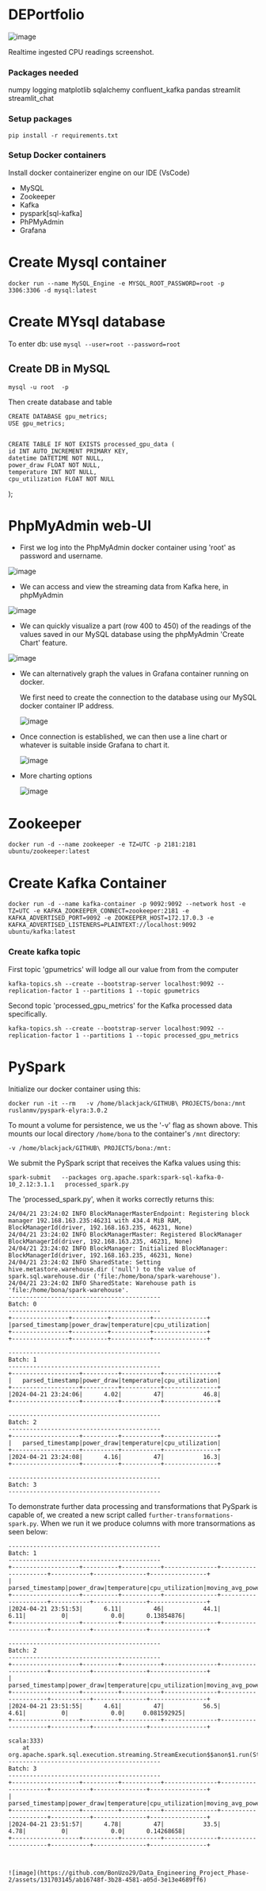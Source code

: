 # DEPortfolio

![image](https://github.com/BonUzo29/Data_Engineering_Project_Phase-2/assets/131703145/6956d48b-d41d-4b5c-a305-a626ffb6a7b3)

Realtime ingested CPU readings screenshot.



### Packages needed
numpy
logging
matplotlib
sqlalchemy
confluent_kafka
pandas
streamlit
streamlit_chat

### Setup packages
    pip install -r requirements.txt

### Setup Docker containers

Install docker containerizer engine on our IDE (VsCode)

- MySQL
- Zookeeper
- Kafka
- pyspark[sql-kafka]
- PhPMyAdmin
- Grafana

# Create Mysql container
    docker run --name MySQL_Engine -e MYSQL_ROOT_PASSWORD=root -p 3306:3306 -d mysql:latest


# Create MYsql database

To enter db: use `mysql --user=root --password=root`

## Create DB in MySQL
    mysql -u root  -p

Then create database and table

    CREATE DATABASE gpu_metrics;
    USE gpu_metrics;

   
    CREATE TABLE IF NOT EXISTS processed_gpu_data (
    id INT AUTO_INCREMENT PRIMARY KEY,
    datetime DATETIME NOT NULL,
    power_draw FLOAT NOT NULL,
    temperature INT NOT NULL,
    cpu_utilization FLOAT NOT NULL
);
    

# PhpMyAdmin web-UI

- First we log into the PhpMyAdmin docker container using 'root' as password and username.
  
![image](https://github.com/BonUzo29/Data_Engineering_Project_Phase-2/assets/131703145/908f469d-4d3f-4cd2-a783-f7a1f52a4796)

- We can access and view the streaming data from Kafka here, in phpMyAdmin
  
![image](https://github.com/BonUzo29/Data_Engineering_Project_Phase-2/assets/131703145/d2f6173c-8f0d-498f-b343-867cb0c9a643)

- We can quickly visualize a part (row 400 to 450) of the readings of the values saved in our MySQL database using the phpMyAdmin 'Create Chart' feature.

![image](https://github.com/BonUzo29/Data_Engineering_Project_Phase-2/assets/131703145/37c2d409-3256-453b-b39d-549525da3246)

- We can alternatively graph the values in Grafana container running on docker.
    
  We first need to create the connection to the database using our MySQL docker container IP address.
  
  ![image](https://github.com/BonUzo29/Data_Engineering_Project_Phase-2/assets/131703145/07455eb7-1e33-4602-870b-3210aa5e08bb)

- Once connection is established, we can then use a line chart or whatever is suitable inside Grafana to chart it.

  ![image](https://github.com/BonUzo29/Data_Engineering_Project_Phase-2/assets/131703145/1bd5deba-6685-40b8-826e-5fd7987ccd01)

- More charting options

  ![image](https://github.com/BonUzo29/Data_Engineering_Project_Phase-2/assets/131703145/0fabaefe-f111-4e1c-9434-92ad76027201)





# Zookeeper
    docker run -d --name zookeeper -e TZ=UTC -p 2181:2181 ubuntu/zookeeper:latest

# Create Kafka Container
    docker run -d --name kafka-container -p 9092:9092 --network host -e TZ=UTC -e KAFKA_ZOOKEEPER_CONNECT=zookeeper:2181 -e KAFKA_ADVERTISED_PORT=9092 -e ZOOKEEPER_HOST=172.17.0.3 -e KAFKA_ADVERTISED_LISTENERS=PLAINTEXT://localhost:9092 ubuntu/kafka:latest

### Create kafka topic
First topic 'gpumetrics' will lodge all our value from from the computer
    
    kafka-topics.sh --create --bootstrap-server localhost:9092 --replication-factor 1 --partitions 1 --topic gpumetrics

Second topic 'processed_gpu_metrics' for the Kafka processed data specifically.

    kafka-topics.sh --create --bootstrap-server localhost:9092 --replication-factor 1 --partitions 1 --topic processed_gpu_metrics



# PySpark

Initialize our docker container using this:

    docker run -it --rm   -v /home/blackjack/GITHUB\ PROJECTS/bona:/mnt   ruslanmv/pyspark-elyra:3.0.2
    
To mount a volume for persistence, we us the '-v' flag as shown above. This mounts our local directory `/home/bona` to the container's `/mnt` directory:

    -v /home/blackjack/GITHUB\ PROJECTS/bona:/mnt: 

We submit the PySpark script that receives the Kafka values using this:
    
    spark-submit   --packages org.apache.spark:spark-sql-kafka-0-10_2.12:3.1.1   processed_spark.py


The 'processed_spark.py', when it works correctly returns this:

    24/04/21 23:24:02 INFO BlockManagerMasterEndpoint: Registering block manager 192.168.163.235:46231 with 434.4 MiB RAM, BlockManagerId(driver, 192.168.163.235, 46231, None)
    24/04/21 23:24:02 INFO BlockManagerMaster: Registered BlockManager BlockManagerId(driver, 192.168.163.235, 46231, None)
    24/04/21 23:24:02 INFO BlockManager: Initialized BlockManager: BlockManagerId(driver, 192.168.163.235, 46231, None)
    24/04/21 23:24:02 INFO SharedState: Setting hive.metastore.warehouse.dir ('null') to the value of spark.sql.warehouse.dir ('file:/home/bona/spark-warehouse').
    24/04/21 23:24:02 INFO SharedState: Warehouse path is 'file:/home/bona/spark-warehouse'.
    -------------------------------------------
    Batch: 0
    -------------------------------------------
    +----------------+----------+-----------+---------------+
    |parsed_timestamp|power_draw|temperature|cpu_utilization|
    +----------------+----------+-----------+---------------+
    +----------------+----------+-----------+---------------+
    
    -------------------------------------------
    Batch: 1
    -------------------------------------------
    +-------------------+----------+-----------+---------------+
    |   parsed_timestamp|power_draw|temperature|cpu_utilization|
    +-------------------+----------+-----------+---------------+
    |2024-04-21 23:24:06|      4.02|         47|           46.8|
    +-------------------+----------+-----------+---------------+
    
    -------------------------------------------
    Batch: 2
    -------------------------------------------
    +-------------------+----------+-----------+---------------+
    |   parsed_timestamp|power_draw|temperature|cpu_utilization|
    +-------------------+----------+-----------+---------------+
    |2024-04-21 23:24:08|      4.16|         47|           16.3|
    +-------------------+----------+-----------+---------------+
    
    -------------------------------------------
    Batch: 3
    -------------------------------------------


To demonstrate further data processing and transformations that PySpark is capable of, we created a new script called `further-transformations-spark.py`. When we run it we produce columns with more transormations as seen below:


    -------------------------------------------
    Batch: 1
    -------------------------------------------
    +-------------------+----------+-----------+---------------+---------------------+-----------+---------------+----------------+
    |   parsed_timestamp|power_draw|temperature|cpu_utilization|moving_avg_power_draw|temp_change|cpu_util_change|power_efficiency|
    +-------------------+----------+-----------+---------------+---------------------+-----------+---------------+----------------+
    |2024-04-21 23:51:53|      6.11|         46|           44.1|                 6.11|          0|            0.0|      0.13854876|
    +-------------------+----------+-----------+---------------+---------------------+-----------+---------------+----------------+
    
    -------------------------------------------
    Batch: 2
    -------------------------------------------
    +-------------------+----------+-----------+---------------+---------------------+-----------+---------------+----------------+
    |   parsed_timestamp|power_draw|temperature|cpu_utilization|moving_avg_power_draw|temp_change|cpu_util_change|power_efficiency|
    +-------------------+----------+-----------+---------------+---------------------+-----------+---------------+----------------+
    |2024-04-21 23:51:55|      4.61|         47|           56.5|                 4.61|          0|            0.0|     0.081592925|
    +-------------------+----------+-----------+---------------+---------------------+-----------+---------------+----------------+
    
    scala:333)
    	at org.apache.spark.sql.execution.streaming.StreamExecution$$anon$1.run(StreamExecution.scala:244)
    -------------------------------------------
    Batch: 3
    -------------------------------------------
    +-------------------+----------+-----------+---------------+---------------------+-----------+---------------+----------------+
    |   parsed_timestamp|power_draw|temperature|cpu_utilization|moving_avg_power_draw|temp_change|cpu_util_change|power_efficiency|
    +-------------------+----------+-----------+---------------+---------------------+-----------+---------------+----------------+
    |2024-04-21 23:51:57|      4.78|         47|           33.5|                 4.78|          0|            0.0|      0.14268658|
    +-------------------+----------+-----------+---------------+---------------------+-----------+---------------+----------------+



    ![image](https://github.com/BonUzo29/Data_Engineering_Project_Phase-2/assets/131703145/ab16748f-3b28-4581-a05d-3e13e4689ff6)


